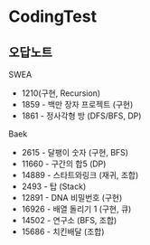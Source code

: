 # CodingTest

## 오답노트

SWEA
 - 1210(구현, Recursion)
 - 1859 - 백만 장자 프로젝트 (구현)
 - 1861 - 정사각형 방 (DFS/BFS, DP)

Baek
 - 2615 - 달팽이 숫자 (구현, BFS)
 - 11660 - 구간의 합5 (DP)
 - 14889 - 스타트와링크 (재귀, 조합)
 - 2493 - 탑 (Stack)
 - 12891 - DNA 비밀번호 (구현)
 - 16926 - 배열 돌리기 1 (구현, 큐)
 - 14502 - 연구소 (BFS, 조합)
 - 15686 - 치킨배달 (조합)